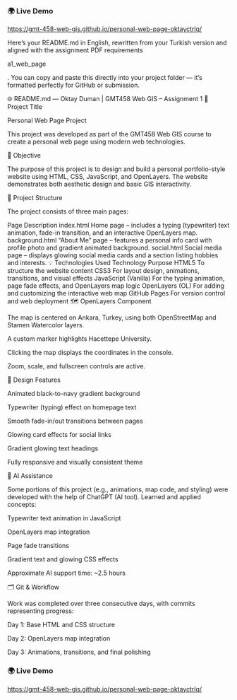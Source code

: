 ### 🌍 Live Demo  
https://gmt-458-web-gis.github.io/personal-web-page-oktayctrlq/

Here’s your README.md in English, rewritten from your Turkish version and aligned with the assignment PDF requirements

a1_web_page

.
You can copy and paste this directly into your project folder — it’s formatted perfectly for GitHub or submission.

🌐 README.md — Oktay Duman | GMT458 Web GIS – Assignment 1
📘 Project Title

Personal Web Page Project

This project was developed as part of the GMT458 Web GIS course to create a personal web page using modern web technologies.

🎯 Objective

The purpose of this project is to design and build a personal portfolio-style website using HTML, CSS, JavaScript, and OpenLayers.
The website demonstrates both aesthetic design and basic GIS interactivity.

🧩 Project Structure

The project consists of three main pages:

Page	Description
index.html	Home page – includes a typing (typewriter) text animation, fade-in transition, and an interactive OpenLayers map.
background.html	“About Me” page – features a personal info card with profile photo and gradient animated background.
social.html	Social media page – displays glowing social media cards and a section listing hobbies and interests.
💡 Technologies Used
Technology	Purpose
HTML5	To structure the website content
CSS3	For layout design, animations, transitions, and visual effects
JavaScript (Vanilla)	For the typing animation, page fade effects, and OpenLayers map logic
OpenLayers (OL)	For adding and customizing the interactive web map
GitHub Pages	For version control and web deployment
🗺️ OpenLayers Component

The map is centered on Ankara, Turkey, using both OpenStreetMap and Stamen Watercolor layers.

A custom marker highlights Hacettepe University.

Clicking the map displays the coordinates in the console.

Zoom, scale, and fullscreen controls are active.

🎨 Design Features

Animated black-to-navy gradient background

Typewriter (typing) effect on homepage text

Smooth fade-in/out transitions between pages

Glowing card effects for social links

Gradient glowing text headings

Fully responsive and visually consistent theme

🤖 AI Assistance

Some portions of this project (e.g., animations, map code, and styling) were developed with the help of ChatGPT (AI tool).
Learned and applied concepts:

Typewriter text animation in JavaScript

OpenLayers map integration

Page fade transitions

Gradient text and glowing CSS effects

Approximate AI support time: ~2.5 hours

🗂️ Git & Workflow

Work was completed over three consecutive days, with commits representing progress:

Day 1: Base HTML and CSS structure

Day 2: OpenLayers map integration

Day 3: Animations, transitions, and final polishing
### 🌍 Live Demo  
https://gmt-458-web-gis.github.io/personal-web-page-oktayctrlq/ 